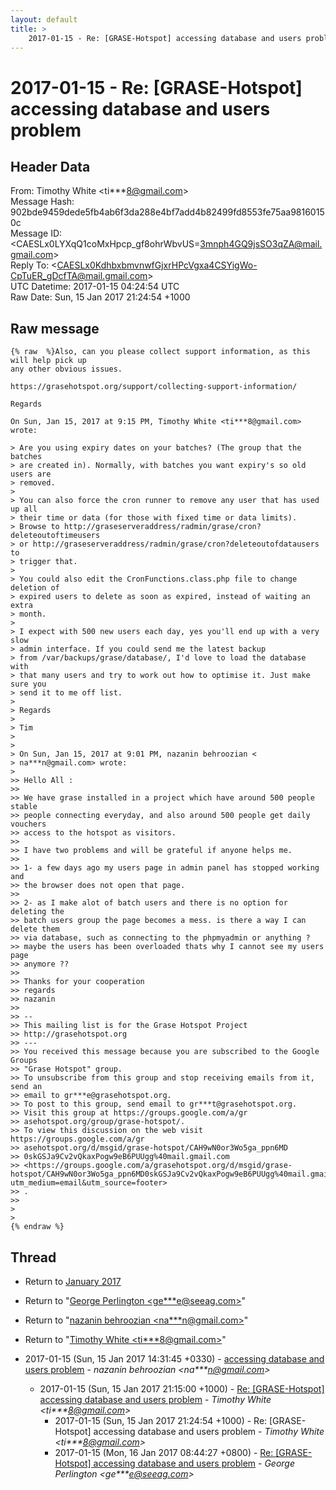```yaml
---
layout: default
title: >
    2017-01-15 - Re: [GRASE-Hotspot] accessing database and users problem
---
```


# 2017-01-15 - Re: [GRASE-Hotspot] accessing database and users problem

## Header Data

From: Timothy White \<ti***8@gmail.com\><br>
Message Hash: 902bde9459dede5fb4ab6f3da288e4bf7add4b82499fd8553fe75aa98160150c<br>
Message ID: \<CAESLx0LYXqQ1coMxHpcp_gf8ohrWbvUS=3mnph4GQ9jsSO3qZA@mail.gmail.com\><br>
Reply To: \<CAESLx0KdhbxbmvnwfGjxrHPcVgxa4CSYigWo-CpTuER_gDcfTA@mail.gmail.com\><br>
UTC Datetime: 2017-01-15 04:24:54 UTC<br>
Raw Date: Sun, 15 Jan 2017 21:24:54 +1000<br>

## Raw message

```
{% raw  %}Also, can you please collect support information, as this will help pick up
any other obvious issues.

https://grasehotspot.org/support/collecting-support-information/

Regards

On Sun, Jan 15, 2017 at 9:15 PM, Timothy White <ti***8@gmail.com> wrote:

> Are you using expiry dates on your batches? (The group that the batches
> are created in). Normally, with batches you want expiry's so old users are
> removed.
>
> You can also force the cron runner to remove any user that has used up all
> their time or data (for those with fixed time or data limits).
> Browse to http://graseserveraddress/radmin/grase/cron?deleteoutoftimeusers
> or http://graseserveraddress/radmin/grase/cron?deleteoutofdatausers to
> trigger that.
>
> You could also edit the CronFunctions.class.php file to change deletion of
> expired users to delete as soon as expired, instead of waiting an extra
> month.
>
> I expect with 500 new users each day, yes you'll end up with a very slow
> admin interface. If you could send me the latest backup
> from /var/backups/grase/database/, I'd love to load the database with
> that many users and try to work out how to optimise it. Just make sure you
> send it to me off list.
>
> Regards
>
> Tim
>
>
> On Sun, Jan 15, 2017 at 9:01 PM, nazanin behroozian <
> na***n@gmail.com> wrote:
>
>> Hello All :
>>
>> We have grase installed in a project which have around 500 people stable
>> people connecting everyday, and also around 500 people get daily vouchers
>> access to the hotspot as visitors.
>>
>> I have two problems and will be grateful if anyone helps me.
>>
>> 1- a few days ago my users page in admin panel has stopped working and
>> the browser does not open that page.
>>
>> 2- as I make alot of batch users and there is no option for deleting the
>> batch users group the page becomes a mess. is there a way I can delete them
>> via database, such as connecting to the phpmyadmin or anything ?
>> maybe the users has been overloaded thats why I cannot see my users page
>> anymore ??
>>
>> Thanks for your cooperation
>> regards
>> nazanin
>>
>> --
>> This mailing list is for the Grase Hotspot Project
>> http://grasehotspot.org
>> ---
>> You received this message because you are subscribed to the Google Groups
>> "Grase Hotspot" group.
>> To unsubscribe from this group and stop receiving emails from it, send an
>> email to gr***e@grasehotspot.org.
>> To post to this group, send email to gr***t@grasehotspot.org.
>> Visit this group at https://groups.google.com/a/gr
>> asehotspot.org/group/grase-hotspot/.
>> To view this discussion on the web visit https://groups.google.com/a/gr
>> asehotspot.org/d/msgid/grase-hotspot/CAH9wN0or3Wo5ga_ppn6MD
>> 0skGSJa9Cv2vQkaxPogw9eB6PUUgg%40mail.gmail.com
>> <https://groups.google.com/a/grasehotspot.org/d/msgid/grase-hotspot/CAH9wN0or3Wo5ga_ppn6MD0skGSJa9Cv2vQkaxPogw9eB6PUUgg%40mail.gmail.com?utm_medium=email&utm_source=footer>
>> .
>>
>
>
{% endraw %}
```

## Thread

+ Return to [January 2017](/archive/2017/01)

+ Return to "[George Perlington <ge***e<span>@</span>seeag.com>](/authors/ge___e_at_seeag_com)"
+ Return to "[nazanin behroozian <na***n<span>@</span>gmail.com>](/authors/na___n_at_gmail_com)"
+ Return to "[Timothy White <ti***8<span>@</span>gmail.com>](/authors/ti___8_at_gmail_com)"

+ 2017-01-15 (Sun, 15 Jan 2017 14:31:45 +0330) - [accessing database and users problem](/archive/2017/01/3e35b07f5993295a3865315a8f120ff293f58adf4030ad096d9b724e09e15e30) - _nazanin behroozian \<na***n@gmail.com\>_
  + 2017-01-15 (Sun, 15 Jan 2017 21:15:00 +1000) - [Re: [GRASE-Hotspot] accessing database and users problem](/archive/2017/01/21ef2c06c825e39c31244a154d6589fb7c1e28962febd796a407c75d7a2b6d09) - _Timothy White \<ti***8@gmail.com\>_
    + 2017-01-15 (Sun, 15 Jan 2017 21:24:54 +1000) - Re: [GRASE-Hotspot] accessing database and users problem - _Timothy White \<ti***8@gmail.com\>_
    + 2017-01-15 (Mon, 16 Jan 2017 08:44:27 +0800) - [Re: [GRASE-Hotspot] accessing database and users problem](/archive/2017/01/15b130dc005876e83ba69fce13b60fe9138d339b364094ebaa565cf897669513) - _George Perlington \<ge***e@seeag.com\>_

